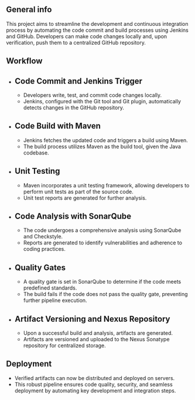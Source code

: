 ## General info
This project aims to streamline the development and continuous integration process by automating the code commit and build processes using Jenkins and GitHub. Developers can make code changes locally and, upon verification, push them to a centralized GitHub repository.

## Workflow
* ## Code Commit and Jenkins Trigger
  - Developers write, test, and commit code changes locally.
  - Jenkins, configured with the Git tool and Git plugin, automatically detects changes in the GitHub repository.

* ## Code Build with Maven
  - Jenkins fetches the updated code and triggers a build using Maven.
  - The build process utilizes Maven as the build tool, given the Java codebase.

* ## Unit Testing
  - Maven incorporates a unit testing framework, allowing developers to perform unit tests as part of the source code.
  - Unit test reports are generated for further analysis.

* ## Code Analysis with SonarQube
  - The code undergoes a comprehensive analysis using SonarQube and Checkstyle.
  - Reports are generated to identify vulnerabilities and adherence to coding practices.

* ## Quality Gates
  - A quality gate is set in SonarQube to determine if the code meets predefined standards.
  - The build fails if the code does not pass the quality gate, preventing further pipeline execution.

* ## Artifact Versioning and Nexus Repository
  - Upon a successful build and analysis, artifacts are generated.
  - Artifacts are versioned and uploaded to the Nexus Sonatype repository for centralized storage.

## Deployment
  - Verified artifacts can now be distributed and deployed on servers.
  - This robust pipeline ensures code quality, security, and seamless deployment by automating key development and integration steps.
